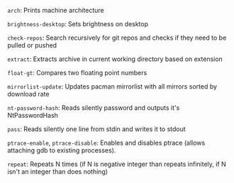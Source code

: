 `arch`: Prints machine architecture

`brightness-desktop`: Sets brightness on desktop

`check-repos`: Search recursively for git repos and checks if they need to be pulled or pushed

`extract`: Extracts archive in current working directory based on extension

`float-gt`: Compares two floating point numbers

`mirrorlist-update`: Updates pacman mirrorlist with all mirrors sorted by download rate

`nt-password-hash`: Reads silently password and outputs it's NtPasswordHash

`pass`: Reads silently one line from stdin and writes it to stdout

`ptrace-enable`, `ptrace-disable`: Enables and disables ptrace (allows attaching gdb to existing processes).

`repeat`: Repeats N times (if N is negative integer than repeats infinitely, if N isn't an integer than does nothing)

